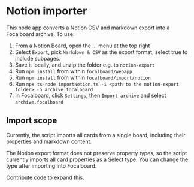 # Notion importer

This node app converts a Notion CSV and markdown export into a Focalboard archive. To use:
1. From a Notion Board, open the ... menu at the top right
2. Select `Export`, pick `Markdown & CSV` as the export format, select true to include subpages.
3. Save it locally, and unzip the folder e.g. to `notion-export`
4. Run `npm install` from within `focalboard/webapp`
5. Run `npm install` from within `focalboard/import/notion`
6. Run `npx ts-node importNotion.ts -i <path to the notion-export folder> -o archive.focalboard`
7. In Focalboard, click `Settings`, then `Import archive` and select `archive.focalboard`

## Import scope

Currently, the script imports all cards from a single board, including their properties and markdown content.

The Notion export format does not preserve property types, so the script currently imports all card properties as a Select type. You can change the type after importing into Focalboard.

[Contribute code](https://www.focalboard.com/contribute/getting-started/) to expand this.
